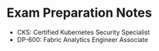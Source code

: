# Exam Preparation Notes

  - CKS: Certified Kubernetes Security Specialist 
  - DP-600: Fabric Analytics Engineer Associate
